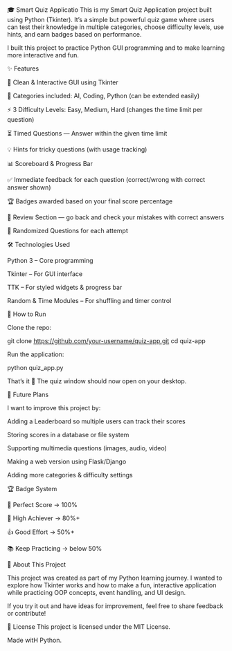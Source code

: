 🎓 Smart Quiz Applicatio
This is my Smart Quiz Application project built using Python (Tkinter).
It’s a simple but powerful quiz game where users can test their knowledge in multiple categories, choose difficulty levels, use hints, and earn badges based on performance.

I built this project to practice Python GUI programming and to make learning more interactive and fun.

✨ Features

🎨 Clean & Interactive GUI using Tkinter

📂 Categories included: AI, Coding, Python (can be extended easily)

⚡ 3 Difficulty Levels: Easy, Medium, Hard (changes the time limit per question)

⏳ Timed Questions — Answer within the given time limit

💡 Hints for tricky questions (with usage tracking)

📊 Scoreboard & Progress Bar

✅ Immediate feedback for each question (correct/wrong with correct answer shown)

🏆 Badges awarded based on your final score percentage

📖 Review Section — go back and check your mistakes with correct answers

🔄 Randomized Questions for each attempt


🛠️ Technologies Used

Python 3 – Core programming

Tkinter – For GUI interface

TTK – For styled widgets & progress bar

Random & Time Modules – For shuffling and timer control

🚀 How to Run

Clone the repo:

git clone https://github.com/your-username/quiz-app.git
cd quiz-app


Run the application:

python quiz_app.py


That’s it 🎉 The quiz window should now open on your desktop.

🎯 Future Plans

I want to improve this project by:

Adding a Leaderboard so multiple users can track their scores

Storing scores in a database or file system

Supporting multimedia questions (images, audio, video)

Making a web version using Flask/Django

Adding more categories & difficulty settings

🏆 Badge System

🌟 Perfect Score → 100%

🎉 High Achiever → 80%+

👍 Good Effort → 50%+

📚 Keep Practicing → below 50%

🤝 About This Project

This project was created as part of my Python learning journey.
I wanted to explore how Tkinter works and how to make a fun, interactive application while practicing OOP concepts, event handling, and UI design.

If you try it out and have ideas for improvement, feel free to share feedback or contribute! 

📖 License
This project is licensed under the MIT License.

Made witH Python.

